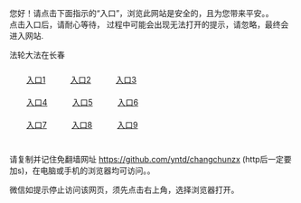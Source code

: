 您好！请点击下面指示的“入口”，浏览此网站是安全的，且为您带来平安。。 <br/>
点击入口后，请耐心等待， 过程中可能会出现无法打开的提示，请忽略，最终会进入网站. </br>

法轮大法在长春<br/>
<div style="padding:10px"><a style="margin:20px" target="_blank" href="https://d1kmitqukpru7t.cloudfront.net/2Qpsp?gqjnfbqr" id="ccLink1" rel="nofollow">入口1</a> <a target="_blank" style="margin:20px" href="https://dme8400szyvj4.cloudfront.net/2Qpsp?wxtejceb" id="ccLink2" rel="nofollow">入口2</a> <a style="margin:20px" target="_blank" href="https://dz23w64vnqmcu.cloudfront.net/2Qpsp?trtuiimw" id="ccLink3" rel="nofollow">入口3</a></div>

<div style="padding:10px" ><a style="margin:20px" target="_blank" href="https://d1kmitqukpru7t.cloudfront.net/2Qpsp?gqjnfbqr" id="ccLink4" rel="nofollow">入口4</a> <a style="margin:20px" href="https://dme8400szyvj4.cloudfront.net/2Qpsp?wxtejceb" target="_blank" id="ccLink5" rel="nofollow">入口5</a> <a style="margin:20px" href="https://dz23w64vnqmcu.cloudfront.net/2Qpsp?trtuiimw" target="_blank" id="ccLink6" rel="nofollow">入口6</a></div>

<div style="padding:10px"><a style="margin:20px" target="_blank" href="https://d1kmitqukpru7t.cloudfront.net/2Qpsp?gqjnfbqr" id="ccLink7" rel="nofollow">入口7</a> <a style="margin:20px" href="https://dme8400szyvj4.cloudfront.net/2Qpsp?wxtejceb" target="_blank" id="ccLink8" rel="nofollow">入口8</a> <a style="margin:20px" target="_blank" href="https://dz23w64vnqmcu.cloudfront.net/2Qpsp?trtuiimw" id="ccLink9" rel="nofollow">入口9</a></div>

<br/>



请复制并记住免翻墙网址 https://github.com/yntd/changchunzx (http后一定要加s)，在电脑或手机的浏览器均可访问。。<br/>

微信如提示停止访问该网页，须先点击右上角，选择浏览器打开。
